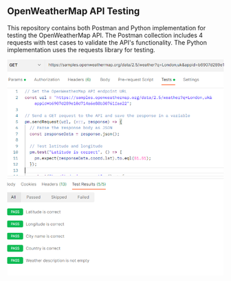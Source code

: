 ## OpenWeatherMap API Testing
This repository contains both Postman and Python implementation for testing the OpenWeatherMap API. 
The Postman collection includes 4 requests with test cases to validate the API's functionality. 
The Python implementation uses the requests library for testing.

![Screenshot of Weather Map API](image.png)

